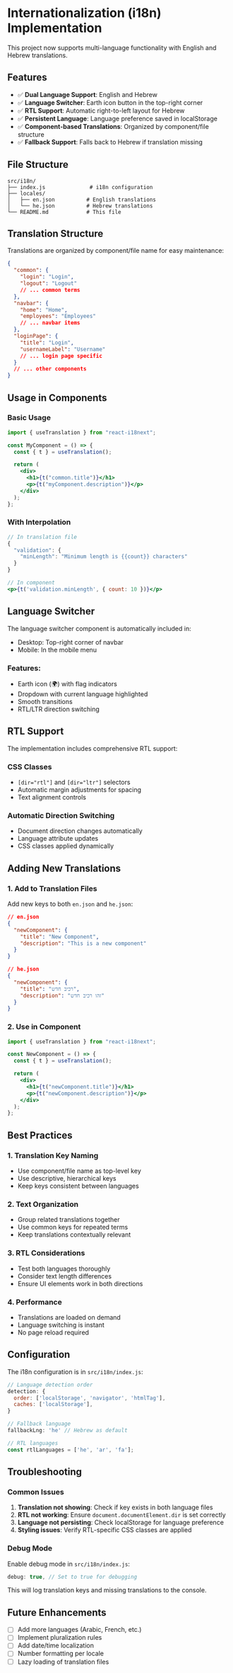 # Internationalization (i18n) Implementation

This project now supports multi-language functionality with English and Hebrew translations.

## Features

- ✅ **Dual Language Support**: English and Hebrew
- ✅ **Language Switcher**: Earth icon button in the top-right corner
- ✅ **RTL Support**: Automatic right-to-left layout for Hebrew
- ✅ **Persistent Language**: Language preference saved in localStorage
- ✅ **Component-based Translations**: Organized by component/file structure
- ✅ **Fallback Support**: Falls back to Hebrew if translation missing

## File Structure

```
src/i18n/
├── index.js              # i18n configuration
├── locales/
│   ├── en.json          # English translations
│   └── he.json          # Hebrew translations
└── README.md            # This file
```

## Translation Structure

Translations are organized by component/file name for easy maintenance:

```json
{
  "common": {
    "login": "Login",
    "logout": "Logout"
    // ... common terms
  },
  "navbar": {
    "home": "Home",
    "employees": "Employees"
    // ... navbar items
  },
  "loginPage": {
    "title": "Login",
    "usernameLabel": "Username"
    // ... login page specific
  }
  // ... other components
}
```

## Usage in Components

### Basic Usage

```jsx
import { useTranslation } from "react-i18next";

const MyComponent = () => {
  const { t } = useTranslation();

  return (
    <div>
      <h1>{t("common.title")}</h1>
      <p>{t("myComponent.description")}</p>
    </div>
  );
};
```

### With Interpolation

```jsx
// In translation file
{
  "validation": {
    "minLength": "Minimum length is {{count}} characters"
  }
}

// In component
<p>{t('validation.minLength', { count: 10 })}</p>
```

## Language Switcher

The language switcher component is automatically included in:

- Desktop: Top-right corner of navbar
- Mobile: In the mobile menu

### Features:

- Earth icon (🌍) with flag indicators
- Dropdown with current language highlighted
- Smooth transitions
- RTL/LTR direction switching

## RTL Support

The implementation includes comprehensive RTL support:

### CSS Classes

- `[dir="rtl"]` and `[dir="ltr"]` selectors
- Automatic margin adjustments for spacing
- Text alignment controls

### Automatic Direction Switching

- Document direction changes automatically
- Language attribute updates
- CSS classes applied dynamically

## Adding New Translations

### 1. Add to Translation Files

Add new keys to both `en.json` and `he.json`:

```json
// en.json
{
  "newComponent": {
    "title": "New Component",
    "description": "This is a new component"
  }
}

// he.json
{
  "newComponent": {
    "title": "רכיב חדש",
    "description": "זהו רכיב חדש"
  }
}
```

### 2. Use in Component

```jsx
import { useTranslation } from "react-i18next";

const NewComponent = () => {
  const { t } = useTranslation();

  return (
    <div>
      <h1>{t("newComponent.title")}</h1>
      <p>{t("newComponent.description")}</p>
    </div>
  );
};
```

## Best Practices

### 1. Translation Key Naming

- Use component/file name as top-level key
- Use descriptive, hierarchical keys
- Keep keys consistent between languages

### 2. Text Organization

- Group related translations together
- Use common keys for repeated terms
- Keep translations contextually relevant

### 3. RTL Considerations

- Test both languages thoroughly
- Consider text length differences
- Ensure UI elements work in both directions

### 4. Performance

- Translations are loaded on demand
- Language switching is instant
- No page reload required

## Configuration

The i18n configuration is in `src/i18n/index.js`:

```javascript
// Language detection order
detection: {
  order: ['localStorage', 'navigator', 'htmlTag'],
  caches: ['localStorage'],
}

// Fallback language
fallbackLng: 'he' // Hebrew as default

// RTL languages
const rtlLanguages = ['he', 'ar', 'fa'];
```

## Troubleshooting

### Common Issues

1. **Translation not showing**: Check if key exists in both language files
2. **RTL not working**: Ensure `document.documentElement.dir` is set correctly
3. **Language not persisting**: Check localStorage for language preference
4. **Styling issues**: Verify RTL-specific CSS classes are applied

### Debug Mode

Enable debug mode in `src/i18n/index.js`:

```javascript
debug: true, // Set to true for debugging
```

This will log translation keys and missing translations to the console.

## Future Enhancements

- [ ] Add more languages (Arabic, French, etc.)
- [ ] Implement pluralization rules
- [ ] Add date/time localization
- [ ] Number formatting per locale
- [ ] Lazy loading of translation files
